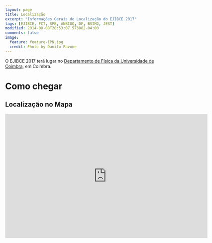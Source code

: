 ```yaml
---
layout: page
title: Localização
excerpt: "Informações Gerais de Localização do EJIBCE 2017"
tags: [EJIBCE, FCT, SPB, ANBIOQ, DF, BSIM2, JEST]
modified: 2014-08-08T20:53:07.573882-04:00
comments: false
image:
  feature: feature-IPN.jpg
  credit: Photo by Danilo Pavone
---
```


O EJIBCE 2017 terá lugar no [Departamento de Física da Universidade de Coimbra](http://www.fis.uc.pt/), em Coimbra.

# Como chegar

## Localização no Mapa
<iframe src="https://www.google.pt/maps/place/Departamento+de+F%C3%ADsica+da+Universidade+de+Coimbra/@40.207816,-8.4266507,17z/data=!3m1!4b1!4m5!3m4!1s0xd22f9098f98004b:0xf74b13602c7f2de3!8m2!3d40.207816!4d-8.424462" width="650" height="400" frameborder="0" style="border:0" allowfullscreen></iframe>

